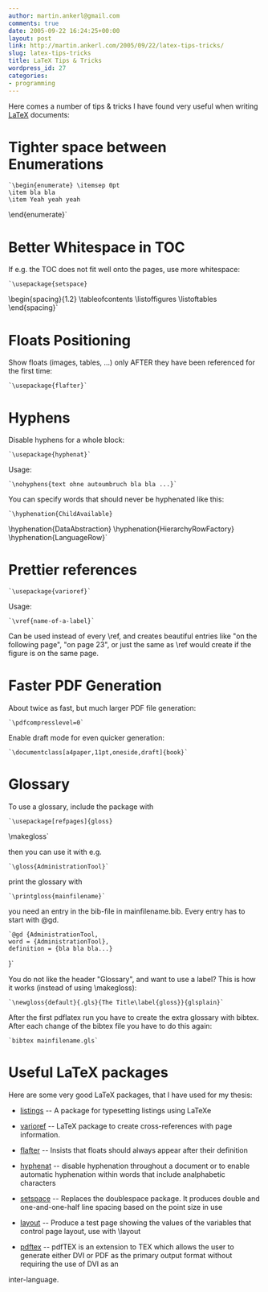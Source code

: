 ```yaml
---
author: martin.ankerl@gmail.com
comments: true
date: 2005-09-22 16:24:25+00:00
layout: post
link: http://martin.ankerl.com/2005/09/22/latex-tips-tricks/
slug: latex-tips-tricks
title: LaTeX Tips & Tricks
wordpress_id: 27
categories:
- programming
---
```


Here comes a number of tips & tricks I have found very useful when writing [LaTeX](http://www.latex-project.org/) documents:  


<!-- more -->


# Tighter space between Enumerations


	`\begin{enumerate} \itemsep 0pt
    \item bla bla
    \item Yeah yeah yeah
\end{enumerate}`



# Better Whitespace in TOC




If e.g. the TOC does not fit well onto the pages, use more whitespace:


	`\usepackage{setspace}
\begin{spacing}{1.2}
  \tableofcontents
  \listoffigures
  \listoftables
\end{spacing}`



# Floats Positioning


	

Show floats (images, tables, …) only AFTER they have been referenced for the first time:


	`\usepackage{flafter}`



# Hyphens




Disable hyphens for a whole block:


	`\usepackage{hyphenat}`
	

Usage:


	`\nohyphens{text ohne autoumbruch bla bla ...}`
	

You can specify words that should never be hyphenated like this:


	`\hyphenation{ChildAvailable}
\hyphenation{DataAbstraction}
\hyphenation{HierarchyRowFactory}
\hyphenation{LanguageRow}`

	

# Prettier references


	`\usepackage{varioref}`
	

Usage:


	`\vref{name-of-a-label}`
	

Can be used instead of every \ref, and creates beautiful entries like "on the following page", "on page 23", or just the same as \ref would create if the figure is on the same page.  




# Faster PDF Generation




About twice as fast, but much larger PDF file generation:


	`\pdfcompresslevel=0`
	

Enable draft mode for even quicker generation:


	`\documentclass[a4paper,11pt,oneside,draft]{book}`



# Glossary




To use a glossary, include the package with


	`\usepackage[refpages]{gloss}
\makegloss`
	

then you can use it with e.g.


	`\gloss{AdministrationTool}`
	

print the glossary with


	`\printgloss{mainfilename}`
	

you need an entry in the bib-file in mainfilename.bib. Every entry has to start with @gd.


	`@gd {AdministrationTool,
    word = {AdministrationTool},
    definition = {bla bla bla...}
}`
	

You do not like the header "Glossary", and want to use a label? This is how it works  (instead of using \makegloss):


	`\newgloss{default}{.gls}{The Title\label{gloss}}{glsplain}`
	

After the first  pdflatex run you have to create the extra glossary with bibtex. After each change of the bibtex file you have to do this again:


	`bibtex mainfilename.gls`




# Useful LaTeX packages




Here are some very good LaTeX packages, that I have used for my thesis:


	



  * [listings](http://www.pvv.ntnu.no/~berland/latex/docs/listings.pdf) -- A package for typesetting listings using LaTeXe


	
  * [varioref](http://www.ctex.org/documents/packages/bibref/varioref.pdf) -- LaTeX package to create cross-references with page information.


	
  * [flafter](http://www.tug.org/tex-archive/macros/latex/unpacked/flafter.sty) -- Insists that floats should always appear after their definition


	
  * [hyphenat](http://www.ctex.org/documents/packages/special/hyphenat.pdf) -- disable hyphenation throughout a document or to enable automatic hyphenation within words that include analphabetic characters
	

	
  * [setspace](http://www.ctan.org/tex-archive/macros/latex/contrib/setspace/?action=/tex-archive/macros/latex/contrib/) -- Replaces the  doublespace package. It produces double and one-and-one-half line spacing based on the point size in use


	
  * [layout](http://www.ctan.org/tex-archive/macros/latex/required/tools/layout.dtx) -- Produce a test page showing the values of the variables that control page layout, use with \layout


	
  * [pdftex](http://www.tug.org/applications/pdftex/) -- pdfTEX is an extension to TEX which allows the user to generate either DVI or PDF as the primary output format without requiring the use of DVI as an  

inter-language.

	
